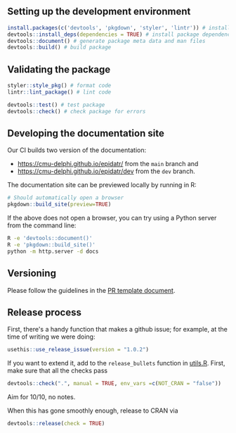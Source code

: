 ## Setting up the development environment

```r
install.packages(c('devtools', 'pkgdown', 'styler', 'lintr')) # install dev dependencies
devtools::install_deps(dependencies = TRUE) # install package dependencies
devtools::document() # generate package meta data and man files
devtools::build() # build package
```

## Validating the package

```r
styler::style_pkg() # format code
lintr::lint_package() # lint code

devtools::test() # test package
devtools::check() # check package for errors
```

## Developing the documentation site

Our CI builds two version of the documentation:

- https://cmu-delphi.github.io/epidatr/ from the `main` branch and
- https://cmu-delphi.github.io/epidatr/dev from the `dev` branch.

The documentation site can be previewed locally by running in R:

```r
# Should automatically open a browser
pkgdown::build_site(preview=TRUE)
```

If the above does not open a browser, you can try using a Python server from the
command line:

```bash
R -e 'devtools::document()'
R -e 'pkgdown::build_site()'
python -m http.server -d docs
```

## Versioning

Please follow the guidelines in the [PR template document](.github/pull_request_template.md).

## Release process
First, there's a handy function that makes a github issue; for example, at the time of writing we were doing:
```R
usethis::use_release_issue(version = "1.0.2")
```
If you want to extend it, add to the `release_bullets` function in [utils.R](https://github.com/cmu-delphi/epidatr/blob/dev/R/utils.R).
 First, make sure that all the checks pass

```R
devtools::check(".", manual = TRUE, env_vars =c(NOT_CRAN = "false"))
```

Aim for 10/10, no notes.

When this has gone smoothly enough, release to CRAN via
```R
devtools::release(check = TRUE)
```
